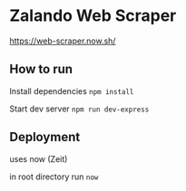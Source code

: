 # Zalando Web Scraper

https://web-scraper.now.sh/

## How to run

Install dependencies
`npm install`

Start dev server
`npm run dev-express`

## Deployment

uses now (Zeit)

in root directory run
`now`
